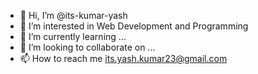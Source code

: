 - 👋 Hi, I’m @its-kumar-yash
- 👀 I’m interested in Web Development and Programming
- 🌱 I’m currently learning ...
- 💞️ I’m looking to collaborate on ...
- 📫 How to reach me its.yash.kumar23@gmail.com

<!---
its-kumar-yash/its-kumar-yash is a ✨ special ✨ repository because its `README.md` (this file) appears on your GitHub profile.
You can click the Preview link to take a look at your changes.
--->
